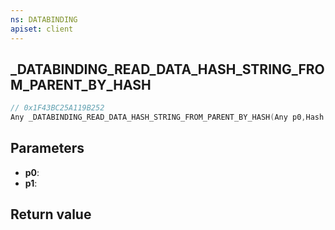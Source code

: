 ```yaml
---
ns: DATABINDING
apiset: client
---
```

## _DATABINDING_READ_DATA_HASH_STRING_FROM_PARENT_BY_HASH

```c
// 0x1F43BC25A119B252
Any _DATABINDING_READ_DATA_HASH_STRING_FROM_PARENT_BY_HASH(Any p0,Hash p1);
```


## Parameters
* **p0**:
* **p1**:

## Return value

